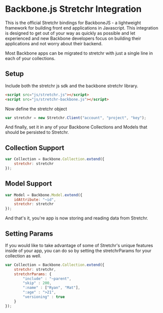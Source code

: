# Backbone.js Stretchr Integration
This is the official Stretchr bindings for BackboneJS - a lightweight framework for building front end applications in Javascript.  This integration is designed to get out of your way as quickly as possible and let experienced and new Backbone developers focus on building their applications and not worry about their backend.

Most Backbone apps can be migrated to stretchr with just a single line in each of your collections.

## Setup

Include both the stretchr js sdk and the backbone stretchr library.

```html
<script src="js/stretchr.js"></script>
<script src="js/stretchr-backbone.js"></script>
```

Now define the stretchr object

```javascript
var stretchr = new Stretchr.Client("account", "project", "key");
```

And finally, set it in any of your Backbone Collections and Models that should be persisted to Stretchr.

## Collection Support

```javascript
var Collection = Backbone.Collection.extend({
	stretchr: stretchr
});
```

## Model Support

```javascript
var Model = Backbone.Model.extend({
	idAttribute: "~id",
	stretchr: stretchr
});
```

And that's it, you're app is now storing and reading data from Stretchr.

## Setting Params
If you would like to take advantage of some of Stretchr's unique features inside of your app, you can do so by setting the stretchrParams for your collection as well.

```javascript
var Collection = Backbone.Collection.extend({
	stretchr: stretchr,
	stretchrParams: {
		"include" : "~parent",
		"skip" : 200,
		":name" : ["Ryan", "Mat"],
		":age" : ">21",
		"versioning" : true
	}
});
```
